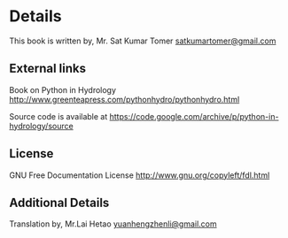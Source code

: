 Details
=========================================================================
This book is written by,
Mr. Sat Kumar Tomer
satkumartomer@gmail.com

External links
-------------------------------------------------------------------------
Book on Python in Hydrology
http://www.greenteapress.com/pythonhydro/pythonhydro.html

Source code is available at
https://code.google.com/archive/p/python-in-hydrology/source

License
-------------------------------------------------------------------------
GNU Free Documentation License
http://www.gnu.org/copyleft/fdl.html

Additional Details
-------------------------------------------------------------------------
Translation by,
Mr.Lai Hetao
yuanhengzhenli@gmail.com
